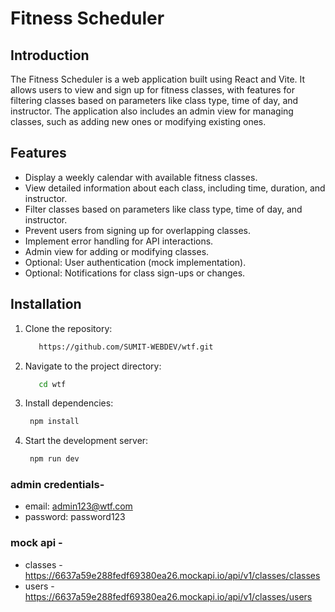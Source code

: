 
# Fitness Scheduler

## Introduction

The Fitness Scheduler is a web application built using React and Vite. It allows users to view and sign up for fitness classes, with features for filtering classes based on parameters like class type, time of day, and instructor. The application also includes an admin view for managing classes, such as adding new ones or modifying existing ones.

## Features

- Display a weekly calendar with available fitness classes.
- View detailed information about each class, including time, duration, and instructor.
- Filter classes based on parameters like class type, time of day, and instructor.
- Prevent users from signing up for overlapping classes.
- Implement error handling for API interactions.
- Admin view for adding or modifying classes.
- Optional: User authentication (mock implementation).
- Optional: Notifications for class sign-ups or changes.

## Installation

1. Clone the repository:
   ```bash
      https://github.com/SUMIT-WEBDEV/wtf.git
   ```

2. Navigate to the project directory:
   ```bash
      cd wtf
    ```

3. Install dependencies:
   ```bash
    npm install
    ```

4. Start the development server:
   ```bash
    npm run dev
    ```
  
### admin credentials-

- email: admin123@wtf.com
- password: password123

### mock api -
- classes - https://6637a59e288fedf69380ea26.mockapi.io/api/v1/classes/classes
- users - https://6637a59e288fedf69380ea26.mockapi.io/api/v1/classes/users

